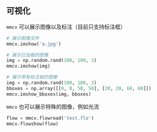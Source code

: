 ## 可视化

`mmcv` 可以展示图像以及标注（目前只支持标注框）

```python
# 展示图像文件
mmcv.imshow('a.jpg')

# 展示已加载的图像
img = np.random.rand(100, 100, 3)
mmcv.imshow(img)

# 展示带有标注框的图像
img = np.random.rand(100, 100, 3)
bboxes = np.array([[0, 0, 50, 50], [20, 20, 60, 60]])
mmcv.imshow_bboxes(img, bboxes)
```

`mmcv` 也可以展示特殊的图像，例如光流

```python
flow = mmcv.flowread('test.flo')
mmcv.flowshow(flow)
```
